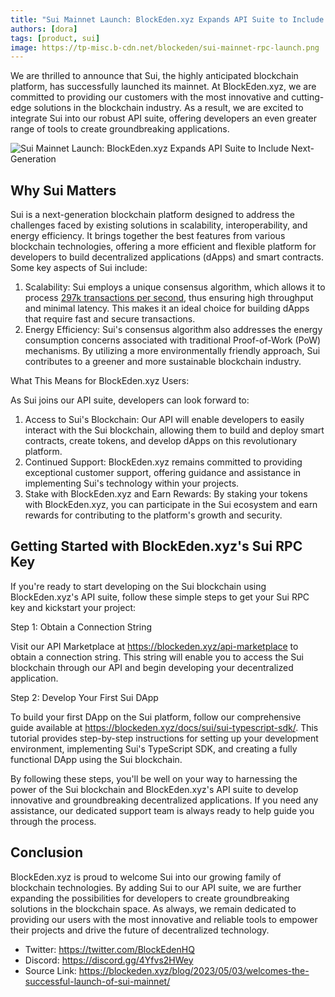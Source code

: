 ```yaml
---
title: "Sui Mainnet Launch: BlockEden.xyz Expands API Suite to Include Next-Generation Blockchain Platform"
authors: [dora]
tags: [product, sui]
image: https://tp-misc.b-cdn.net/blockeden/sui-mainnet-rpc-launch.png
---
```


We are thrilled to announce that Sui, the highly anticipated blockchain platform, has successfully launched its mainnet. At BlockEden.xyz, we are committed to providing our customers with the most innovative and cutting-edge solutions in the blockchain industry. As a result, we are excited to integrate Sui into our robust API suite, offering developers an even greater range of tools to create groundbreaking applications.

![Sui Mainnet Launch: BlockEden.xyz Expands API Suite to Include Next-Generation](https://tp-misc.b-cdn.net/blockeden/sui-mainnet-rpc-launch.png "Sui Mainnet Launch: BlockEden.xyz Expands API Suite to Include Next-Generation")

## Why Sui Matters

Sui is a next-generation blockchain platform designed to address the challenges faced by existing solutions in scalability, interoperability, and energy efficiency. It brings together the best features from various blockchain technologies, offering a more efficient and flexible platform for developers to build decentralized applications (dApps) and smart contracts. Some key aspects of Sui include:

1. Scalability: Sui employs a unique consensus algorithm, which allows it to process [297k transactions per second](https://blockeden.xyz/blog/2023/04/28/297k-tps-sui-network-s-impressive-performance-update/), thus ensuring high throughput and minimal latency. This makes it an ideal choice for building dApps that require fast and secure transactions.
3. Energy Efficiency: Sui's consensus algorithm also addresses the energy consumption concerns associated with traditional Proof-of-Work (PoW) mechanisms. By utilizing a more environmentally friendly approach, Sui contributes to a greener and more sustainable blockchain industry.

What This Means for BlockEden.xyz Users:

As Sui joins our API suite, developers can look forward to:

1. Access to Sui's Blockchain: Our API will enable developers to easily interact with the Sui blockchain, allowing them to build and deploy smart contracts, create tokens, and develop dApps on this revolutionary platform.
2. Continued Support: BlockEden.xyz remains committed to providing exceptional customer support, offering guidance and assistance in implementing Sui's technology within your projects.
3. Stake with BlockEden.xyz and Earn Rewards: By staking your tokens with BlockEden.xyz, you can participate in the Sui ecosystem and earn rewards for contributing to the platform's growth and security.

## Getting Started with BlockEden.xyz's Sui RPC Key

If you're ready to start developing on the Sui blockchain using BlockEden.xyz's API suite, follow these simple steps to get your Sui RPC key and kickstart your project:

Step 1: Obtain a Connection String

Visit our API Marketplace at https://blockeden.xyz/api-marketplace to obtain a connection string. This string will enable you to access the Sui blockchain through our API and begin developing your decentralized application.

Step 2: Develop Your First Sui DApp

To build your first DApp on the Sui platform, follow our comprehensive guide available at https://blockeden.xyz/docs/sui/sui-typescript-sdk/. This tutorial provides step-by-step instructions for setting up your development environment, implementing Sui's TypeScript SDK, and creating a fully functional DApp using the Sui blockchain.

By following these steps, you'll be well on your way to harnessing the power of the Sui blockchain and BlockEden.xyz's API suite to develop innovative and groundbreaking decentralized applications. If you need any assistance, our dedicated support team is always ready to help guide you through the process.

## Conclusion

BlockEden.xyz is proud to welcome Sui into our growing family of blockchain technologies. By adding Sui to our API suite, we are further expanding the possibilities for developers to create groundbreaking solutions in the blockchain space. As always, we remain dedicated to providing our users with the most innovative and reliable tools to empower their projects and drive the future of decentralized technology.

- Twitter: https://twitter.com/BlockEdenHQ
- Discord: https://discord.gg/4Yfvs2HWey
- Source Link: https://blockeden.xyz/blog/2023/05/03/welcomes-the-successful-launch-of-sui-mainnet/
